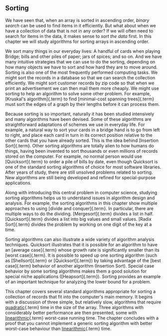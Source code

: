 
## Sorting

We have seen that, when an array is sorted in ascending order, *binary
search* can be used to find items in it efficiently. But what about when
we have a collection of data that is not in any order? If we will often
need to search for items in the data, it makes sense to *sort the data*
first. In this chapter we will study algorithms for sorting arrays in
ascending order.

We sort many things in our everyday lives: A handful of cards when
playing Bridge; bills and other piles of paper; jars of spices; and so
on. And we have many intuitive strategies that we can use to do the
sorting, depending on how many objects we have to sort and how hard they
are to move around. Sorting is also one of the most frequently performed
computing tasks. We might sort the records in a database so that we can
search the collection efficiently. We might sort customer records by zip
code so that when we print an advertisement we can then mail them more
cheaply. We might use sorting to help an algorithm to solve some other
problem. For example, [Kruskal's algorithm]{.term} to find 
[minimal-cost spanning trees]{.term}
must sort the edges of a graph by their lengths before it
can process them.

Because sorting is so important, naturally it has been studied
intensively and many algorithms have been devised. Some of these
algorithms are straightforward adaptations of schemes we use in everyday
life. For example, a natural way to sort your cards in a bridge hand is
to go from left to right, and place each card in turn in its correct
position relative to the other cards that you have already sorted. This
is the idea behind [Insertion Sort]{.term}. 
Other sorting algorithms are totally alien to how humans do
things, having been invented to sort thousands or even millions of
records stored on the computer. For example, no normal person would use
[Quicksort]{.term} to order a pile of bills by date, 
even though Quicksort is one of the standard
sorting algorithms of choice for most software libraries. After years of
study, there are still unsolved problems related to sorting. New
algorithms are still being developed and refined for special-purpose
applications.

Along with introducing this central problem in computer science,
studying sorting algorithms helps us to understand issues in algorithm
design and analysis. For example, the sorting algorithms in this chapter
show multiple approaches to using [divide and conquer]{.term}. 
In particular, there are multiple ways to do the dividing.
[Mergesort]{.term} divides a list in half.
[Quicksort]{.term} divides a list into big values and small values.
[Radix Sort]{.term} divides the problem by working on one digit of the key at a time.

Sorting algorithms can also illustrate a wide variety of algorithm
analysis techniques. Quicksort illustrates that it is possible for an
algorithm to have an [average case]{.term} whose
growth rate is significantly smaller than its
[worst case]{.term}. It is possible to speed up
one sorting algorithm (such as [Shellsort]{.term} or [Quicksort]{.term}) 
by taking advantage of the [best case]{.term} behavior of another algorithm (Insertion Sort). 
Special case behavior by some sorting algorithms makes them a good solution for
special niche applications ([Heapsort]{.term}).
Sorting provides an example of an important technique for analyzing the
lower bound for a problem.

This chapter covers several standard algorithms appropriate for sorting
a collection of records that fit into the computer's main memory. It
begins with a discussion of three simple, but relatively slow,
algorithms that require [quadratic](#quadratic-growth-rate){.term} 
time in the size of the array. 
Three algorithms with considerably better
performance are then presented, some with
[linearithmic](#linearithmic-growth-rate){.term} worst-case running time. 
The chapter concludes with a proof that you cannot implement a generic sorting
algorithm with better worst-case behaviour than 
[linearithmic](#linearithmic-growth-rate){.term} time.

